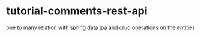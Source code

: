 # tutorial-comments-rest-api
one to many relation with spring data jpa and crud operations on the entities
